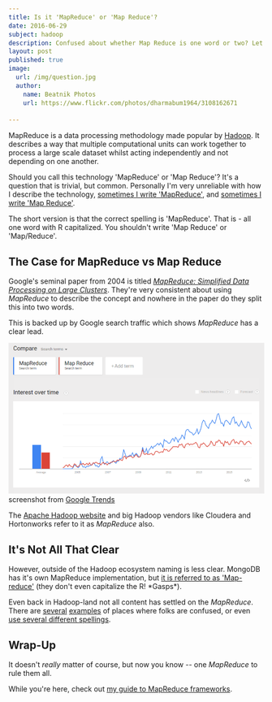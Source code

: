 ```yaml
---
title: Is it 'MapReduce' or 'Map Reduce'?
date: 2016-06-29
subject: hadoop
description: Confused about whether Map Reduce is one word or two? Let me settle this once and for all.
layout: post
published: true
image:
  url: /img/question.jpg
  author:
    name: Beatnik Photos
    url: https://www.flickr.com/photos/dharmabum1964/3108162671

---
```


MapReduce is a data processing methodology made popular by [Hadoop](http://hadoop.apache.org). It describes a way that multiple computational units can work together to process a large scale dataset whilst acting independently and not depending on one another.

Should you call this technology 'MapReduce' or 'Map Reduce'? It's a question that is trivial, but common. Personally I'm very unreliable with how I describe the technology, [sometimes I write 'MapReduce'](http://blog.matthewrathbone.com/2016/01/05/experts-and-mapreduce.html), and [sometimes I write 'Map Reduce'](http://blog.matthewrathbone.com/2013/05/31/hadoop-resources-books.html).

The short version is that the correct spelling is 'MapReduce'. That is - all one word with R capitalized. You shouldn't write 'Map Reduce' or 'Map/Reduce'.

## The Case for MapReduce vs Map Reduce

Google's seminal paper from 2004 is titled [*MapReduce: Simplified Data Processing on Large Clusters*](http://static.googleusercontent.com/media/research.google.com/en//archive/mapreduce-osdi04.pdf). They're very consistent about using *MapReduce* to describe the concept and nowhere in the paper do they split this into two words.

This is backed up by Google search traffic which shows *MapReduce* has a clear lead.

![Google Trends](/img/mapreduce.png)
screenshot from [Google Trends](https://www.google.com/trends/explore#q=MapReduce%2C%20Map%20Reduce&cmpt=q&tz=Etc%2FGMT%2B5)

The [Apache Hadoop website](http://hadoop.apache.org) and big Hadoop vendors like Cloudera and Hortonworks refer to it as *MapReduce* also.

## It's Not All That Clear

However, outside of the Hadoop ecosystem naming is less clear. MongoDB has it's own MapReduce implementation, but [it is referred to as 'Map-reduce'](https://docs.mongodb.com/manual/core/map-reduce/) (they don't even capitalize the R! \*Gasps\*).

Even back in Hadoop-land not all content has settled on the *MapReduce*. There are [several](http://ksat.me/map-reduce-a-really-simple-introduction-kloudo/) [examples](https://www.hackerrank.com/domains/distributed-systems/mapreduce-basics) of places where folks are confused, or even [use several different spellings](https://www.linkedin.com/pulse/map-reduce-tutorial-gives-brief-overview-application-agrawal).

## Wrap-Up

It doesn't *really* matter of course, but now you know -- one *MapReduce* to rule them all.

While you're here, check out [my guide to MapReduce frameworks](http://blog.matthewrathbone.com/2013/01/05/a-quick-guide-to-hadoop-map-reduce-frameworks.html).
